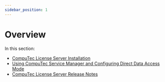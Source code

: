 ```yaml
---
sidebar_position: 1
---
```


# Overview

In this section:

- [CompuTec License Server Installation](./computec-license-server-installation.md)
- [Using CompuTec Service Manager and Configuring Direct Data Access Mode](./configure-computec-service-manager.md)
- [CompuTec License Server Release Notes](./license-server-release-notes.md)
